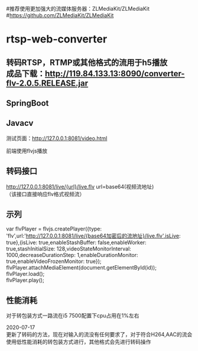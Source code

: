 #推荐使用更加强大的流媒体服务器：ZLMediaKit/ZLMediaKit<br>
#https://github.com/ZLMediaKit/ZLMediaKit<br>




# rtsp-web-converter

转码RTSP，RTMP或其他格式的流用于h5播放<br>
成品下载：http://119.84.133.13:8090/converter-flv-2.0.5.RELEASE.jar
---

SpringBoot  
---
Javacv
---

测试页面：http://127.0.0.1:8081/video.html<br>

前端使用flvjs播放<br>

转码接口
---
http://127.0.0.1:8081/live/{url}/live.flv     url=base64(视频流地址)<br>
（该接口直接响应flv格式视频流）<br>

示列
---
var flvPlayer = flvjs.createPlayer({type: 'flv',url:'http://127.0.0.1:8081/live/{base64加密后的流地址}/live.flv',isLive: true},{isLive: true,enableStashBuffer: false,enableWorker: true,stashInitialSize: 128,videoStateMonitorInterval: 1000,decreaseDurationStep: 1,enableDurationMonitor: true,enableVideoFrozenMonitor: true});<br>
		flvPlayer.attachMediaElement(document.getElementById(id));<br>
		flvPlayer.load();<br>
		flvPlayer.play();<br>
		
性能消耗
---
对于转包装方式一路流在i5 7500配置下cpu占用在1%左右

2020-07-17<br>
更新了转码的方法，现在对输入的流没有任何要求了，对于符合H264,AAC的流会使用低性能消耗的转包装方式进行，其他格式会先进行转码操作
